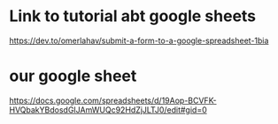 # Link to tutorial abt google sheets

https://dev.to/omerlahav/submit-a-form-to-a-google-spreadsheet-1bia

# our google sheet

https://docs.google.com/spreadsheets/d/19Aop-BCVFK-HVQbakYBdosdGIJAmWUQc92HdZjJLTJ0/edit#gid=0
